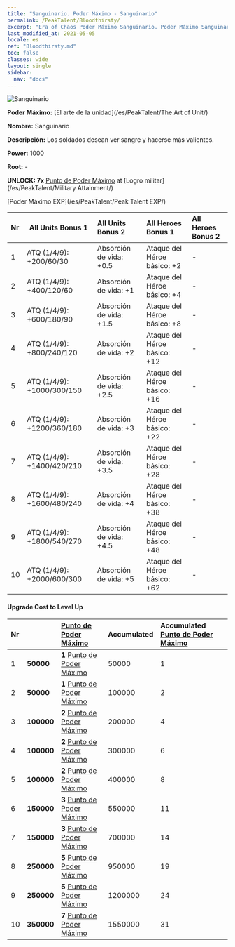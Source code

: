```yaml
---
title: "Sanguinario. Poder Máximo - Sanguinario"
permalink: /PeakTalent/Bloodthirsty/
excerpt: "Era of Chaos Poder Máximo Sanguinario. Poder Máximo Sanguinario. Sanguinario"
last_modified_at: 2021-05-05
locale: es
ref: "Bloodthirsty.md"
toc: false
classes: wide
layout: single
sidebar:
  nav: "docs"
---
```


  ![Sanguinario](/images/pt/talent_2005.png)

  **Poder Máximo:** [El arte de la unidad](/es/PeakTalent/The Art of Unit/)

  **Nombre:** Sanguinario

  **Descripción:** Los soldados desean ver sangre y hacerse más valientes.

  **Power:** 1000

  **Root:** -

  **UNLOCK: 7x** [Punto de Poder Máximo](/ItemsES/con_934/) at [Logro militar](/es/PeakTalent/Military Attainment/)

  [Poder Máximo EXP](/es/PeakTalent/Peak Talent EXP/)

  | Nr | All Units Bonus 1 | All Units Bonus 2 | All Heroes Bonus 1 | All Heroes Bonus 2 |
  |:---|--------------|:-------------|:-------------|:-------------|
  | 1 | ATQ (1/4/9): +200/60/30 | Absorción de vida: +0.5 | Ataque del Héroe básico: +2 | - |
  | 2 | ATQ (1/4/9): +400/120/60 | Absorción de vida: +1 | Ataque del Héroe básico: +4 | - |
  | 3 | ATQ (1/4/9): +600/180/90 | Absorción de vida: +1.5 | Ataque del Héroe básico: +8 | - |
  | 4 | ATQ (1/4/9): +800/240/120 | Absorción de vida: +2 | Ataque del Héroe básico: +12 | - |
  | 5 | ATQ (1/4/9): +1000/300/150 | Absorción de vida: +2.5 | Ataque del Héroe básico: +16 | - |
  | 6 | ATQ (1/4/9): +1200/360/180 | Absorción de vida: +3 | Ataque del Héroe básico: +22 | - |
  | 7 | ATQ (1/4/9): +1400/420/210 | Absorción de vida: +3.5 | Ataque del Héroe básico: +28 | - |
  | 8 | ATQ (1/4/9): +1600/480/240 | Absorción de vida: +4 | Ataque del Héroe básico: +38 | - |
  | 9 | ATQ (1/4/9): +1800/540/270 | Absorción de vida: +4.5 | Ataque del Héroe básico: +48 | - |
  | 10 | ATQ (1/4/9): +2000/600/300 | Absorción de vida: +5 | Ataque del Héroe básico: +62 | - |


#### Upgrade Cost to Level Up

  | Nr | <i class="fas fa-coins"/> | [Punto de Poder Máximo](/ItemsES/con_934/) | Accumulated <i class="fas fa-coins"/> | Accumulated [Punto de Poder Máximo](/ItemsES/con_934/) |
  |:---|--------------|:-------------|:-------------|:-------------|
  | 1 | **50000** | **1** [Punto de Poder Máximo](/ItemsES/con_934/) | 50000 | 1 |
  | 2 | **50000** | **1** [Punto de Poder Máximo](/ItemsES/con_934/) | 100000 | 2 |
  | 3 | **100000** | **2** [Punto de Poder Máximo](/ItemsES/con_934/) | 200000 | 4 |
  | 4 | **100000** | **2** [Punto de Poder Máximo](/ItemsES/con_934/) | 300000 | 6 |
  | 5 | **100000** | **2** [Punto de Poder Máximo](/ItemsES/con_934/) | 400000 | 8 |
  | 6 | **150000** | **3** [Punto de Poder Máximo](/ItemsES/con_934/) | 550000 | 11 |
  | 7 | **150000** | **3** [Punto de Poder Máximo](/ItemsES/con_934/) | 700000 | 14 |
  | 8 | **250000** | **5** [Punto de Poder Máximo](/ItemsES/con_934/) | 950000 | 19 |
  | 9 | **250000** | **5** [Punto de Poder Máximo](/ItemsES/con_934/) | 1200000 | 24 |
  | 10 | **350000** | **7** [Punto de Poder Máximo](/ItemsES/con_934/) | 1550000 | 31 |
